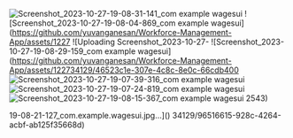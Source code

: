 ![Screenshot_2023-10-27-19-08-31-141_com example wagesui](https://github.com/yuvanganesan/Workforce-Management-App/assets/122734129/2229d4c9-4b19-49a0-9ec4-17ed0a041f1e)
![Screenshot_2023-10-27-19-08-04-869_com example wagesui](https://github.com/yuvanganesan/Workforce-Management-App/assets/1227
![Uploading Screenshot_2023-10-27-
![Screenshot_2023-10-27-19-08-29-159_com example wagesui](https://github.com/yuvanganesan/Workforce-Management-App/assets/122734129/46523c1e-307e-4c8c-8e0c-66cdb400
![Screenshot_2023-10-27-19-07-39-316_com example wagesui](https://github.com/yuvanganesan/Workforce-Management-App/assets/122734129/db140032-767d-458d-83e1-16ce888b5a51)
![Screenshot_2023-10-27-19-07-24-819_com example wagesui](https://github.com/yuvanganesan/Workforce-Management-App/assets/122734129/c12d5025-f9d4-434c-a8db-1f037fc9c446)
![Screenshot_2023-10-27-19-08-15-367_com example wagesui](https://github.com/yuvanganesan/Workforce-Management-App/assets/122734129/6946c2aa-27c6-4fd8-be80-55f92f022426)
2543)

19-08-21-127_com.example.wagesui.jpg…]()
34129/96516615-928c-4264-acbf-ab125f35668d)
